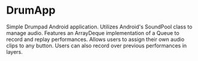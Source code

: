 # DrumApp

Simple Drumpad Android application. Utilizes Android's SoundPool class to manage audio. Features an ArrayDeque implementation of a Queue to record and replay performances. Allows users to assign their own audio clips to any button. Users can also record over previous performances in layers. 
